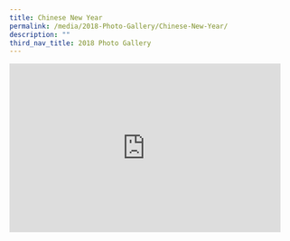 ```yaml
---
title: Chinese New Year
permalink: /media/2018-Photo-Gallery/Chinese-New-Year/
description: ""
third_nav_title: 2018 Photo Gallery
---
```

<iframe allowfullscreen="true" height="299" width="480" frameborder="0" src="https://docs.google.com/presentation/d/e/2PACX-1vQCC2Gi43LjM2fj1YlCpD7jfq45bVhSlSemOPT4LjWgBGOnN4MB1VhoRevclmErcm7iLBNWcRxmLoBo/embed?start=false&amp;loop=false&amp;delayms=3000"></iframe>